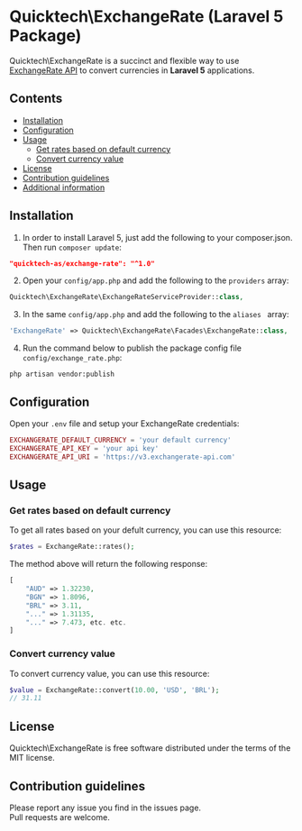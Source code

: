 # Quicktech\ExchangeRate (Laravel 5 Package)

Quicktech\ExchangeRate is a succinct and flexible way to use [ExchangeRate API](https://www.exchangerate-api.com) to convert currencies in **Laravel 5** applications.

## Contents

- [Installation](#installation)
- [Configuration](#configuration)
- [Usage](#usage)
    - [Get rates based on default currency](#get-rates-based-on-default-currency)
    - [Convert currency value](#convert-currency-value)
- [License](#license)
- [Contribution guidelines](#contribution-guidelines)
- [Additional information](#additional-information)

## Installation

1) In order to install Laravel 5, just add the following to your composer.json. Then run `composer update`:

```json
"quicktech-as/exchange-rate": "^1.0"
```

2) Open your `config/app.php` and add the following to the `providers` array:

```php
Quicktech\ExchangeRate\ExchangeRateServiceProvider::class,
```

3) In the same `config/app.php` and add the following to the `aliases ` array: 

```php
'ExchangeRate' => Quicktech\ExchangeRate\Facades\ExchangeRate::class,
```

4) Run the command below to publish the package config file `config/exchange_rate.php`:

```shell
php artisan vendor:publish
```

## Configuration

Open your `.env` file and setup your ExchangeRate credentials:

```php
EXCHANGERATE_DEFAULT_CURRENCY = 'your default currency'
EXCHANGERATE_API_KEY = 'your api key'
EXCHANGERATE_API_URI = 'https://v3.exchangerate-api.com'
```

## Usage

### Get rates based on default currency
To get all rates based on your defult currency, you can use this resource:

```php
$rates = ExchangeRate::rates();
```

The method above will return the following response:

```php
[
    "AUD" => 1.32230,
    "BGN" => 1.8096,
    "BRL" => 3.11,
    "..." => 1.31135,
    "..." => 7.473, etc. etc.
]
```
### Convert currency value
To convert currency value, you can use this resource:

```php
$value = ExchangeRate::convert(10.00, 'USD', 'BRL');
// 31.11
```

## License

Quicktech\ExchangeRate is free software distributed under the terms of the MIT license.

## Contribution guidelines

Please report any issue you find in the issues page.  
Pull requests are welcome.
